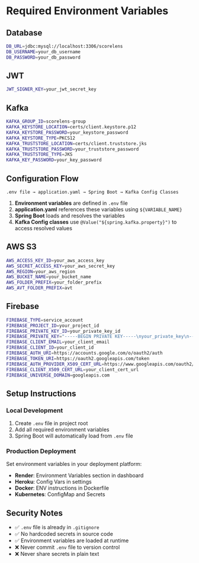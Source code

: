 # Required Environment Variables

## Database
```bash
DB_URL=jdbc:mysql://localhost:3306/scorelens
DB_USERNAME=your_db_username
DB_PASSWORD=your_db_password
```

## JWT
```bash
JWT_SIGNER_KEY=your_jwt_secret_key
```

## Kafka
```bash
KAFKA_GROUP_ID=scorelens-group
KAFKA_KEYSTORE_LOCATION=certs/client.keystore.p12
KAFKA_KEYSTORE_PASSWORD=your_keystore_password
KAFKA_KEYSTORE_TYPE=PKCS12
KAFKA_TRUSTSTORE_LOCATION=certs/client.truststore.jks
KAFKA_TRUSTSTORE_PASSWORD=your_truststore_password
KAFKA_TRUSTSTORE_TYPE=JKS
KAFKA_KEY_PASSWORD=your_key_password
```

## Configuration Flow
```
.env file → application.yaml → Spring Boot → Kafka Config Classes
```

1. **Environment variables** are defined in `.env` file
2. **application.yaml** references these variables using `${VARIABLE_NAME}`
3. **Spring Boot** loads and resolves the variables
4. **Kafka Config classes** use `@Value("${spring.kafka.property}")` to access resolved values

## AWS S3
```bash
AWS_ACCESS_KEY_ID=your_aws_access_key
AWS_SECRET_ACCESS_KEY=your_aws_secret_key
AWS_REGION=your_aws_region
AWS_BUCKET_NAME=your_bucket_name
AWS_FOLDER_PREFIX=your_folder_prefix
AWS_AVT_FOLDER_PREFIX=avt
```

## Firebase
```bash
FIREBASE_TYPE=service_account
FIREBASE_PROJECT_ID=your_project_id
FIREBASE_PRIVATE_KEY_ID=your_private_key_id
FIREBASE_PRIVATE_KEY="-----BEGIN PRIVATE KEY-----\nyour_private_key\n-----END PRIVATE KEY-----"
FIREBASE_CLIENT_EMAIL=your_client_email
FIREBASE_CLIENT_ID=your_client_id
FIREBASE_AUTH_URI=https://accounts.google.com/o/oauth2/auth
FIREBASE_TOKEN_URI=https://oauth2.googleapis.com/token
FIREBASE_AUTH_PROVIDER_X509_CERT_URL=https://www.googleapis.com/oauth2/v1/certs
FIREBASE_CLIENT_X509_CERT_URL=your_client_cert_url
FIREBASE_UNIVERSE_DOMAIN=googleapis.com
```

## Setup Instructions

### Local Development
1. Create `.env` file in project root
2. Add all required environment variables
3. Spring Boot will automatically load from `.env` file

### Production Deployment
Set environment variables in your deployment platform:
- **Render**: Environment Variables section in dashboard
- **Heroku**: Config Vars in settings
- **Docker**: ENV instructions in Dockerfile
- **Kubernetes**: ConfigMap and Secrets

## Security Notes
- ✅ `.env` file is already in `.gitignore`
- ✅ No hardcoded secrets in source code
- ✅ Environment variables are loaded at runtime
- ❌ Never commit `.env` file to version control
- ❌ Never share secrets in plain text
